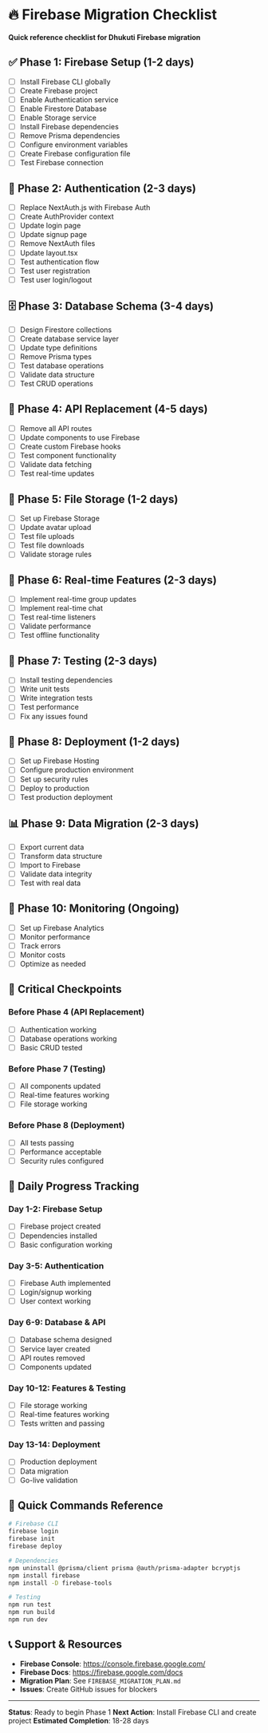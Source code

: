 # 🔥 Firebase Migration Checklist

**Quick reference checklist for Dhukuti Firebase migration**

## ✅ **Phase 1: Firebase Setup (1-2 days)**

- [ ] Install Firebase CLI globally
- [ ] Create Firebase project
- [ ] Enable Authentication service
- [ ] Enable Firestore Database
- [ ] Enable Storage service
- [ ] Install Firebase dependencies
- [ ] Remove Prisma dependencies
- [ ] Configure environment variables
- [ ] Create Firebase configuration file
- [ ] Test Firebase connection

## 🔐 **Phase 2: Authentication (2-3 days)**

- [ ] Replace NextAuth.js with Firebase Auth
- [ ] Create AuthProvider context
- [ ] Update login page
- [ ] Update signup page
- [ ] Remove NextAuth files
- [ ] Update layout.tsx
- [ ] Test authentication flow
- [ ] Test user registration
- [ ] Test user login/logout

## 🗄️ **Phase 3: Database Schema (3-4 days)**

- [ ] Design Firestore collections
- [ ] Create database service layer
- [ ] Update type definitions
- [ ] Remove Prisma types
- [ ] Test database operations
- [ ] Validate data structure
- [ ] Test CRUD operations

## 🔄 **Phase 4: API Replacement (4-5 days)**

- [ ] Remove all API routes
- [ ] Update components to use Firebase
- [ ] Create custom Firebase hooks
- [ ] Test component functionality
- [ ] Validate data fetching
- [ ] Test real-time updates

## 📁 **Phase 5: File Storage (1-2 days)**

- [ ] Set up Firebase Storage
- [ ] Update avatar upload
- [ ] Test file uploads
- [ ] Test file downloads
- [ ] Validate storage rules

## 🎯 **Phase 6: Real-time Features (2-3 days)**

- [ ] Implement real-time group updates
- [ ] Implement real-time chat
- [ ] Test real-time listeners
- [ ] Validate performance
- [ ] Test offline functionality

## 🧪 **Phase 7: Testing (2-3 days)**

- [ ] Install testing dependencies
- [ ] Write unit tests
- [ ] Write integration tests
- [ ] Test performance
- [ ] Fix any issues found

## 🚀 **Phase 8: Deployment (1-2 days)**

- [ ] Set up Firebase Hosting
- [ ] Configure production environment
- [ ] Set up security rules
- [ ] Deploy to production
- [ ] Test production deployment

## 📊 **Phase 9: Data Migration (2-3 days)**

- [ ] Export current data
- [ ] Transform data structure
- [ ] Import to Firebase
- [ ] Validate data integrity
- [ ] Test with real data

## 🔄 **Phase 10: Monitoring (Ongoing)**

- [ ] Set up Firebase Analytics
- [ ] Monitor performance
- [ ] Track errors
- [ ] Monitor costs
- [ ] Optimize as needed

## 🚨 **Critical Checkpoints**

### **Before Phase 4 (API Replacement)**

- [ ] Authentication working
- [ ] Database operations working
- [ ] Basic CRUD tested

### **Before Phase 7 (Testing)**

- [ ] All components updated
- [ ] Real-time features working
- [ ] File storage working

### **Before Phase 8 (Deployment)**

- [ ] All tests passing
- [ ] Performance acceptable
- [ ] Security rules configured

## 📝 **Daily Progress Tracking**

### **Day 1-2: Firebase Setup**

- [ ] Firebase project created
- [ ] Dependencies installed
- [ ] Basic configuration working

### **Day 3-5: Authentication**

- [ ] Firebase Auth implemented
- [ ] Login/signup working
- [ ] User context working

### **Day 6-9: Database & API**

- [ ] Database schema designed
- [ ] Service layer created
- [ ] API routes removed
- [ ] Components updated

### **Day 10-12: Features & Testing**

- [ ] File storage working
- [ ] Real-time features working
- [ ] Tests written and passing

### **Day 13-14: Deployment**

- [ ] Production deployment
- [ ] Data migration
- [ ] Go-live validation

## 🔧 **Quick Commands Reference**

```bash
# Firebase CLI
firebase login
firebase init
firebase deploy

# Dependencies
npm uninstall @prisma/client prisma @auth/prisma-adapter bcryptjs
npm install firebase
npm install -D firebase-tools

# Testing
npm run test
npm run build
npm run dev
```

## 📞 **Support & Resources**

- **Firebase Console**: https://console.firebase.google.com/
- **Firebase Docs**: https://firebase.google.com/docs
- **Migration Plan**: See `FIREBASE_MIGRATION_PLAN.md`
- **Issues**: Create GitHub issues for blockers

---

**Status**: Ready to begin Phase 1
**Next Action**: Install Firebase CLI and create project
**Estimated Completion**: 18-28 days

